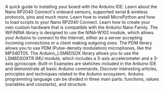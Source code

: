 <EssentialsColumn title="Guides">
    <EssentialElement link="/software/ide-v1/installing-mbed-os-nano-boards" title="Quickstart Guide" type="getting-started">
        A quick guide to installing your board with the Arduino IDE.
    </EssentialElement>
    <EssentialElement link="/tutorials/nano-rp2040-connect/rp2040-01-technical-reference" title="Cheat Sheet" type="tutorial">
        Learn about the Nano RP2040 Connect's onboard sensors, supported serial & wireless protocols, pins and much more. 
    </EssentialElement>
    <EssentialElement link="/tutorials/nano-rp2040-connect/rp2040-python-api" title="Python® API Guide" type="tutorial">
        Learn how to install MicroPython and how to load scripts to your Nano RP2040 Connect.
    </EssentialElement>
<EssentialElement title="Nano Hardware Design Guide" type="tutorial" link="/learn/hardware/nano-pcb-guide">
    Learn how to create your own custom hardware that is compatible with the Arduino Nano Family.
  </EssentialElement>

</EssentialsColumn>



<EssentialsColumn title="Suggested Libraries">
    <EssentialElement link="https://www.arduino.cc/en/Reference/WiFiNINA" title="WiFiNINA" type="library">
        The WiFiNINA library is designed to use the NINA-W102 module, which allows your Arduino to connect to the Internet, either as a server accepting incoming connections or a client making outgoing ones.
    </EssentialElement>

  <EssentialElement title="PDM" type="library" link="https://www.arduino.cc/en/Reference/PDM">
The PDM library allows you to use PDM (Pulse-density modulation) microphones, like the MP34DT05.
  </EssentialElement>
    
<EssentialElement link="https://github.com/arduino-libraries/Arduino_LSM6DSOX" title="Arduino_LSM6DSOX" type="library">
        The Arduino_LSM6DSOX library allows you to use the LSM6DSOXTR IMU module, which includes a 3-axis accelerometer and a 3-axis gyroscope.      
</EssentialElement>
</EssentialsColumn>

<EssentialsColumn title="Arduino Basics">
    <EssentialElement link="/built-in-examples/" title="Built-in Examples" type="resource">
        Built-in Examples are sketches included in the Arduino IDE and demonstrate all basic Arduino commands. 
    </EssentialElement>
    <EssentialElement link="/learn" title="Learn" type="resource">
        Discover interesting articles, principles and techniques related to the Arduino ecosystem.
    </EssentialElement>
    <EssentialElement link="https://www.arduino.cc/reference/en/" title="Language Reference" type="resource">
        Arduino programming language can be divided in three main parts: functions, values (variables and constants), and structure.
    </EssentialElement>
</EssentialsColumn>